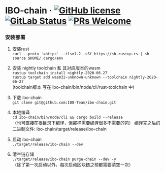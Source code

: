 # IBO-chain &middot; [![GitHub license](https://img.shields.io/badge/license-GPL3%2FApache2-blue)](LICENSE) [![GitLab Status](https://gitlab.parity.io/parity/substrate/badges/master/pipeline.svg)](https://gitlab.parity.io/parity/substrate/pipelines) [![PRs Welcome](https://img.shields.io/badge/PRs-welcome-brightgreen.svg)](docs/CONTRIBUTING.adoc)

### 安装部署
1. 安装rust  
`curl --proto '=https' --tlsv1.2 -sSf https://sh.rustup.rs | sh`  
`source $HOME/.cargo/env`

2. 安装 nightly toolchain 和 其对应版本的wasm  
`rustup toolchain install nightly-2020-06-27`  
`rustup target add wasm32-unknown-unknown --toolchain nightly-2020-06-27`  
(toolchain版本 写在 ibo-chain/bin/node/cli/rust-toolchain 中)  

3. 下载 ibo-chain  
 `git clone git@github.com:IBO-Team/ibo-chain.git`  

4. 本地编译  
 `cd ibo-chain/bin/node/cli && cargo build --release`  
 （也可直接在根目录下编译，但那样需要编译很多不需要的包） 
 编译完之后的二进制文件: ibo-chain/target/release/ibo-chain
 
5. 启动 ibo-chain  
`./target/release/ibo-chain --dev`

6. 清空链存储  
`./target/release/ibo-chain purge-chain --dev -y`  
（除了第一次启动以外，每次启动区块链之前都需要清空一次）
 
